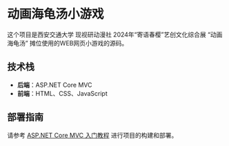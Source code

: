 # 动画海龟汤小游戏

这个项目是西安交通大学 现视研动漫社 2024年“寄语春樱”艺创文化综合展 “动画海龟汤” 摊位使用的WEB网页小游戏的源码。

## 技术栈

* **后端**：ASP.NET Core MVC
* **前端**：HTML、CSS、JavaScript

## 部署指南

请参考 [ASP.NET Core MVC 入门教程](https://learn.microsoft.com/zh-cn/aspnet/core/tutorials/first-mvc-app/start-mvc?view=aspnetcore-9.0&tabs=visual-studio) 进行项目的构建和部署。


